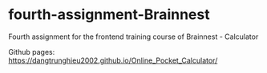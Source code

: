 # fourth-assignment-Brainnest
Fourth assignment for the frontend training course of Brainnest - Calculator

Github pages: https://dangtrunghieu2002.github.io/Online_Pocket_Calculator/
